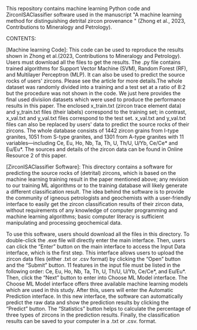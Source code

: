 This repository contains machine learning Python code and ZirconISAClassifier software used in the manuscript "A machine learning method for distinguishing detrital zircon provenance " (Zhong et al., 2023, Contributions to Mineralogy and Petrology). 

CONTENTS:

[Machine learning Code]: This code can be used to reproduce the results shown in Zhong et al.(2023, Contributions to Mineralogy and Petrology). Users must download all the files to get the results. The .py file contains trained algorithms for Support Vector Machine (SVM), Random Forest (RF), and Multilayer Perceptron (MLP). It can also be used to predict the source rocks of users' zircons. Please see the article for more details.The whole dataset was randomly divided into a training and a test set at a ratio of 8:2 but the procedure was not shown in the code. We just here provides the final used divisiion datasets which were used to produce the performance results in this paper. The enclosed x_train.txt (zircon trace element data) and y_train.txt files (their labels) correspond to the training set; in contrast, x_val.txt and y_val.txt files correspond to the test set. x_val.txt and y_val.txt files can also be replaced by users' data to predict the source rocks of their zircons. The whole database consists of 1442 zircon grains from I-type granites, 1051 from S-type granites, and 1301 from A-type granites with 11 variables—including Ce, Eu, Ho, Nb, Ta, Th, U, Th/U, U/Yb, Ce/Ce* and Eu/Eu*. The sources and details of the zircon data can be found in Online Resource 2 of this paper.

[ZirconISAClassifier Software]: This directory contains a software for predicting the source rocks of (detrital) zircons, which is based on the machine learning training result in the paper mentioned above; any revision to our training ML algorithms or to the training database will likely generate a different classification result. The idea behind the software is to provide the community of igneous petrologists and geochemists with a user-friendly interface to easily get the zircon classification results of their zircon data, without requirements of any knowledge of computer programming and machine learning algorithms; basic computer literacy is sufficient manipulating and processing geochemical data. 

To use this software, users should download all the files in this directory. To double-click the .exe file will directly enter the main interface. Then, users can click the “Enter” button on the main interface to access the Input Data interface, which is the first step. This interface allows users to upload the zircon data files (either .txt or .csv format) by clicking the “Open” button and the “Submit” button. 11 features in the input file must be listed in the following order: Ce, Eu, Ho, Nb, Ta, Th, U, Th/U, U/Yb, Ce/Ce*, and Eu/Eu*. Then, click the “Next” button to enter into Choose ML Model interface. The Choose ML Model interface offers three available machine learning models which are used in this study. After this, users will enter the Automatic Prediction interface. In this new interface, the software can automatically predict the raw data and show the prediction results by clicking the “Predict” button. The “Statistics” button helps to calculate the percentage of three types of zircons in the prediction results. Finally, the classification results can be saved to your computer in a .txt or .csv. format.

